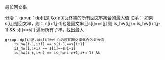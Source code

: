 最长回文串

分治：
    group：dp[i]是,以dp[i]为终端的所有回文串集合的最大值
    联系：
        如果s[i,j]是回文串，则：
        s[i+1,j-1]也是回文串且s[i]==s[j]
        则 is_hw(i,j) = is_hw(i+1,j-1) && s[i]==s[j] 
        遍历所有子串，找出最大
    
    group：dp[i]是,以s[i]为中心的所有回文串集合的最大值
        is_hw(i-1,i+1) == s[i-1]==s[i+1] 
        is_hw(i,i+1) == s[i]==s[i+1]
        is_hw(i-n,i+n) == is_hw(i-n+1,i+n-1) && 
